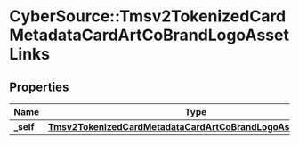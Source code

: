 # CyberSource::Tmsv2TokenizedCardMetadataCardArtCoBrandLogoAssetLinks

## Properties
Name | Type | Description | Notes
------------ | ------------- | ------------- | -------------
**_self** | [**Tmsv2TokenizedCardMetadataCardArtCoBrandLogoAssetLinksSelf**](Tmsv2TokenizedCardMetadataCardArtCoBrandLogoAssetLinksSelf.md) |  | [optional] 


